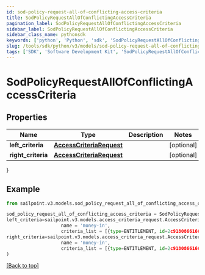 ```yaml
---
id: sod-policy-request-all-of-conflicting-access-criteria
title: SodPolicyRequestAllOfConflictingAccessCriteria
pagination_label: SodPolicyRequestAllOfConflictingAccessCriteria
sidebar_label: SodPolicyRequestAllOfConflictingAccessCriteria
sidebar_class_name: pythonsdk
keywords: ['python', 'Python', 'sdk', 'SodPolicyRequestAllOfConflictingAccessCriteria', 'SodPolicyRequestAllOfConflictingAccessCriteria'] 
slug: /tools/sdk/python/v3/models/sod-policy-request-all-of-conflicting-access-criteria
tags: ['SDK', 'Software Development Kit', 'SodPolicyRequestAllOfConflictingAccessCriteria', 'SodPolicyRequestAllOfConflictingAccessCriteria']
---
```


# SodPolicyRequestAllOfConflictingAccessCriteria


## Properties

Name | Type | Description | Notes
------------ | ------------- | ------------- | -------------
**left_criteria** | [**AccessCriteriaRequest**](access-criteria-request) |  | [optional] 
**right_criteria** | [**AccessCriteriaRequest**](access-criteria-request) |  | [optional] 
}

## Example

```python
from sailpoint.v3.models.sod_policy_request_all_of_conflicting_access_criteria import SodPolicyRequestAllOfConflictingAccessCriteria

sod_policy_request_all_of_conflicting_access_criteria = SodPolicyRequestAllOfConflictingAccessCriteria(
left_criteria=sailpoint.v3.models.access_criteria_request.AccessCriteriaRequest(
                    name = 'money-in', 
                    criteria_list = [{type=ENTITLEMENT, id=2c9180866166b5b0016167c32ef31a66, name=Administrator}, {type=ENTITLEMENT, id=2c9180866166b5b0016167c32ef31a67, name=Administrator}], ),
right_criteria=sailpoint.v3.models.access_criteria_request.AccessCriteriaRequest(
                    name = 'money-in', 
                    criteria_list = [{type=ENTITLEMENT, id=2c9180866166b5b0016167c32ef31a66, name=Administrator}, {type=ENTITLEMENT, id=2c9180866166b5b0016167c32ef31a67, name=Administrator}], )
)

```
[[Back to top]](#) 

